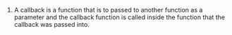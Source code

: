 1) A callback is a function that is to passed to another function as a parameter and the callback function is called inside the function that the callback was passed into.
